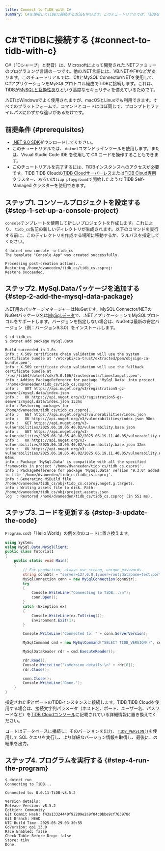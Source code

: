 ```yaml
---
title: Connect to TiDB with C#
summary: C#を使用してTiDBに接続する方法を学びます。このチュートリアルでは、TiDBを操作するためのサンプルC#コードスニペットを提供します。
---
```


# C#でTiDBに接続する {#connect-to-tidb-with-c}

C#（「Cシャープ」と発音）は、Microsoftによって開発された.NETファミリーのプログラミング言語の一つです。他の.NET言語には、VB.NETやF#などがあります。このチュートリアルでは、C#とMySQL Connector/NETを使用して、C#アプリケーションをMySQLプロトコル経由でTiDBに接続します。これは、TiDBが[MySQLと互換性あり](/mysql-compatibility.md)という高度なセキュリティを備えているためです。

.NETはWindowsでよく使用されますが、macOSとLinuxでも利用できます。すべてのプラットフォームで、コマンドとコードはほぼ同じで、プロンプトとファイルパスにわずかな違いがあるだけです。

## 前提条件 {#prerequisites}

-   [.NET 9.0 SDK](https://dotnet.microsoft.com/en-us/download)ダウンロードしてください。
-   このチュートリアルでは、 `dotnet`コマンドラインツールを使用します。または、Visual Studio Code IDE を使用して C# コードを操作することもできます。
-   このチュートリアルを完了するには、TiDBインスタンスへのアクセスが必要です。TiDB TiDB Cloudの[TiDB Cloudサーバーレス](https://docs.pingcap.com/tidbcloud/select-cluster-tier/#tidb-cloud-serverless)または[TiDB Cloud専用](https://docs.pingcap.com/tidbcloud/select-cluster-tier/#tidb-cloud-dedicated)クラスター、あるいは`tiup playground`で開始したような TiDB Self-Managed クラスターを使用できます。

## ステップ1. コンソールプロジェクトを設定する {#step-1-set-up-a-console-project}

`console`テンプレートを使用して新しいプロジェクトを作成します。これにより、 `tidb_cs`名前の新しいディレクトリが生成されます。以下のコマンドを実行する前に、このディレクトリを作成する場所に移動するか、フルパスを指定してください。

    $ dotnet new console -o tidb_cs
    The template "Console App" was created successfully.

    Processing post-creation actions...
    Restoring /home/dvaneeden/tidb_cs/tidb_cs.csproj:
    Restore succeeded.

## ステップ2. MySql.Dataパッケージを追加する {#step-2-add-the-mysql-data-package}

.NET用のパッケージマネージャーはNuGetです。MySQL Connector/NETのNuGetパッケージ名は[MySql.データ](https://www.nuget.org/packages/MySql.Data)で、.NETアプリケーションでMySQLプロトコルをサポートします。バージョンを指定しない場合は、NuGetは最新の安定バージョン（例：バージョン9.3.0）をインストールします。

    $ cd tidb_cs
    $ dotnet add package MySql.Data

    Build succeeded in 1.0s
    info : X.509 certificate chain validation will use the system certificate bundle at '/etc/pki/ca-trust/extracted/pem/objsign-ca-bundle.pem'.
    info : X.509 certificate chain validation will use the fallback certificate bundle at '/usr/lib64/dotnet/sdk/9.0.106/trustedroots/timestampctl.pem'.
    info : Adding PackageReference for package 'MySql.Data' into project '/home/dvaneeden/tidb_cs/tidb_cs.csproj'.
    info :   GET https://api.nuget.org/v3/registration5-gz-semver2/mysql.data/index.json
    info :   OK https://api.nuget.org/v3/registration5-gz-semver2/mysql.data/index.json 133ms
    info : Restoring packages for /home/dvaneeden/tidb_cs/tidb_cs.csproj...
    info :   GET https://api.nuget.org/v3/vulnerabilities/index.json
    info :   OK https://api.nuget.org/v3/vulnerabilities/index.json 98ms
    info :   GET https://api.nuget.org/v3-vulnerabilities/2025.06.18.05.40.02/vulnerability.base.json
    info :   GET https://api.nuget.org/v3-vulnerabilities/2025.06.18.05.40.02/2025.06.19.11.40.05/vulnerability.update.json
    info :   OK https://api.nuget.org/v3-vulnerabilities/2025.06.18.05.40.02/vulnerability.base.json 32ms
    info :   OK https://api.nuget.org/v3-vulnerabilities/2025.06.18.05.40.02/2025.06.19.11.40.05/vulnerability.update.json 64ms
    info : Package 'MySql.Data' is compatible with all the specified frameworks in project '/home/dvaneeden/tidb_cs/tidb_cs.csproj'.
    info : PackageReference for package 'MySql.Data' version '9.3.0' added to file '/home/dvaneeden/tidb_cs/tidb_cs.csproj'.
    info : Generating MSBuild file /home/dvaneeden/tidb_cs/obj/tidb_cs.csproj.nuget.g.targets.
    info : Writing assets file to disk. Path: /home/dvaneeden/tidb_cs/obj/project.assets.json
    log  : Restored /home/dvaneeden/tidb_cs/tidb_cs.csproj (in 551 ms).

## ステップ3. コードを更新する {#step-3-update-the-code}

`Program.cs`の「Hello World」の例を次のコードに置き換えます。

```cs
using System;
using MySql.Data.MySqlClient;
public class Tutorial1
{
    public static void Main()
    {
        // For production, always use strong, unique passwords.
        string connStr = "server=127.0.0.1;user=root;database=test;port=4000;AllowUserVariables=true";
        MySqlConnection conn = new MySqlConnection(connStr);
        try
        {
            Console.WriteLine("Connecting to TiDB...\n");
            conn.Open();
        }
        catch (Exception ex)
        {
            Console.WriteLine(ex.ToString());
            Environment.Exit(1);
        }

        Console.WriteLine("Connected to: " + conn.ServerVersion);

        MySqlCommand cmd = new MySqlCommand("SELECT TIDB_VERSION()", conn);

        MySqlDataReader rdr = cmd.ExecuteReader();

        rdr.Read();
        Console.WriteLine("\nVersion details:\n" + rdr[0]);
        rdr.Close();

        conn.Close();
        Console.WriteLine("Done.");
    }
}
```

指定されたIPとポートのTiDBインスタンスに接続します。TiDB TiDB Cloudを使用する場合は、接続文字列パラメータ（ホスト名、ポート、ユーザー名、パスワードなど）を[TiDB Cloudコンソール](https://tidbcloud.com/)に記載されている詳細情報に置き換えてください。

コードはデータベースに接続し、そのバージョンを出力、 [`TIDB_VERSION()`](/functions-and-operators/tidb-functions.md#tidb_version)を使用して SQL クエリを実行し、より詳細なバージョン情報を取得し、最後にこの結果を出力。

## ステップ4. プログラムを実行する {#step-4-run-the-program}

    $ dotnet run
    Connecting to TiDB...

    Connected to: 8.0.11-TiDB-v8.5.2

    Version details:
    Release Version: v8.5.2
    Edition: Community
    Git Commit Hash: f43a13324440f92209e2a9f04c0bbe9cf763978d
    Git Branch: HEAD
    UTC Build Time: 2025-05-29 03:30:55
    GoVersion: go1.23.8
    Race Enabled: false
    Check Table Before Drop: false
    Store: tikv
    Done.
